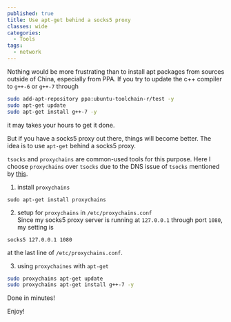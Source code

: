 ```yaml
---
published: true
title: Use apt-get behind a socks5 proxy
classes: wide
categories:
  - Tools
tags:
  - network
---
```


Nothing would be more frustrating than to install apt packages from sources outside of China, especially from PPA.
If you try to update the c++ compiler to `g++-6` or `g++-7` through
```bash
sudo add-apt-repository ppa:ubuntu-toolchain-r/test -y
sudo apt-get update
sudo apt-get install g++-7 -y
```  
it may takes your hours to get it done.

But if you have a socks5 proxy out there, things will become better. The idea is to use `apt-get` behind a socks5 proxy.

`tsocks` and `proxychains` are common-used tools for this purpose. Here I choose `proxychains` over `tsocks` due to the DNS issue of `tsocks` mentioned by [this](https://serverfault.com/questions/754172/apt-get-maddeningly-doesnt-work-with-tsocks-proxy-set-up-with-ssh).

1. install `proxychains`
```
sudo apt-get install proxychains
```
2. setup for `proxychains` in `/etc/proxychains.conf`  
Since my socks5 proxy server is running at `127.0.0.1` through port `1080`, my setting is
```
socks5 127.0.0.1 1080
```
at the last line of `/etc/proxychains.conf`.

3. using `proxychaines` with `apt-get`
```bash
sudo proxychains apt-get update
sudo proxychains apt-get install g++-7 -y
```  
Done in minutes!

Enjoy!
